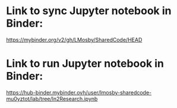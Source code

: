 # Link to sync Jupyter notebook in Binder:
https://mybinder.org/v2/gh/LMosby/SharedCode/HEAD

# Link to run Jupyter notebook in Binder:
https://hub-binder.mybinder.ovh/user/lmosby-sharedcode-mu0yztot/lab/tree/In2Research.ipynb
